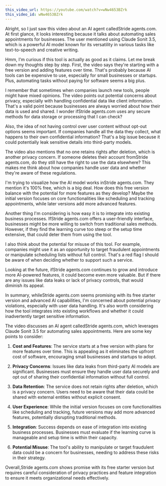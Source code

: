 ```yaml
---
this_video_url: https://youtube.com/watch?v=wNw4653BZrk
this_video_id: wNw4653BZrk
---
```

<think>
Alright, so I just saw this video about an AI agent calledStride agents.com. At first glance, it looks interesting because it talks about automating sales appointments for businesses. The user mentioned using Claude Sonit 3.5, which is a powerful AI model known for its versatility in various tasks like text-to-speech and creative writing.

Hmm, I'm curious if this tool is actually as good as it claims. Let me break down my thoughts step by step. First, the video says they're starting with a free version and adding features over time. That's probably because AI tools can be expensive to use, especially for small businesses or startups. Plus, automating tasks without paying for software seems a big plus.

I remember that sometimes when companies launch new tools, people might have mixed opinions. The video points out potential concerns about privacy, especially with handling confidential data like client information. That's a valid point because businesses are always worried about how their data is used and shared. I wonder ifStride agents.com uses any secure methods for data storage or processing that I can check?

Also, the idea of not having control over user content without opt-out options seems important. If companies handle all the data they collect, what happens to their own confidential information? That's a big issue because it could potentially leak sensitive details into third-party models.

The video also mentions that no one retains rights after deletion, which is another privacy concern. If someone deletes their account fromStride agents.com, do they still have the right to use the data elsewhere? This makes me think about how companies handle user data and whether they're aware of these regulations.

I'm trying to visualize how the AI model works inStride agents.com. They mention it's 100% free, which is a big deal. How does this free version balance with the potential for more features as they develop? Maybe the initial version focuses on core functionalities like scheduling and tracking appointments, while later versions add more advanced features.

Another thing I'm considering is how easy it is to integrate into existing business processes. IfStride agents.com offers a user-friendly interface, businesses might be more willing to switch from traditional sales methods. However, if they find the learning curve too steep or the setup time extensive, that could deter them from using the tool.

I also think about the potential for misuse of this tool. For example, companies might use it as an opportunity to target fraudulent appointments or manipulate scheduling lists without full control. That's a red flag I should be aware of when deciding whether to support such a service.

Looking at the future, ifStride agents.com continues to grow and introduce more AI-powered features, it could become even more valuable. But if there are any issues like data leaks or lack of privacy controls, that would diminish its appeal.

In summary, whileStride agents.com seems promising with its free starter version and advanced AI capabilities, I'm concerned about potential privacy violations, especially with user data handling. It's also worth considering how the tool integrates into existing workflows and whether it could inadvertently target sensitive information.
</think>

The video discusses an AI agent calledStride agents.com, which leverages Claude Sonit 3.5 for automating sales appointments. Here are some key points to consider:

1. **Cost and Features**: The service starts at a free version with plans for more features over time. This is appealing as it eliminates the upfront cost of software, encouraging small businesses and startups to adopt.

2. **Privacy Concerns**: Issues like data leaks from third-party AI models are significant. Businesses must ensure they handle user data securely and opt out of sharing their confidential information without full control.

3. **Data Retention**: The service does not retain rights after deletion, which is a privacy concern. Users need to be aware that their data could be shared with external entities without explicit consent.

4. **User Experience**: While the initial version focuses on core functionalities like scheduling and tracking, future versions may add more advanced features, potentially disrupting traditional methods.

5. **Integration**: Success depends on ease of integration into existing business processes. Businesses must evaluate if the learning curve is manageable and setup time is within their capacity.

6. **Potential Misuse**: The tool's ability to manipulate or target fraudulent data could be a concern for businesses, needing to address these risks in their strategy.

Overall,Stride agents.com shows promise with its free starter version but requires careful consideration of privacy practices and feature integration to ensure it meets organizational needs effectively.
